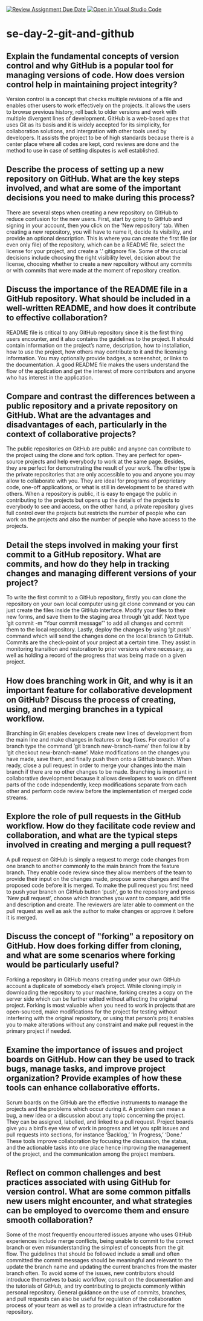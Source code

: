[![Review Assignment Due Date](https://classroom.github.com/assets/deadline-readme-button-22041afd0340ce965d47ae6ef1cefeee28c7c493a6346c4f15d667ab976d596c.svg)](https://classroom.github.com/a/8wgCKhpZ)
[![Open in Visual Studio Code](https://classroom.github.com/assets/open-in-vscode-2e0aaae1b6195c2367325f4f02e2d04e9abb55f0b24a779b69b11b9e10269abc.svg)](https://classroom.github.com/online_ide?assignment_repo_id=15639551&assignment_repo_type=AssignmentRepo)
# se-day-2-git-and-github
## Explain the fundamental concepts of version control and why GitHub is a popular tool for managing versions of code. How does version control help in maintaining project integrity?
Version control is a concept that checks multiple revisions of a file and enables other users to work effectively on the projects. It allows the users to browse previous history, roll back to older versions and work with multiple divergent lines of development. GitHub is a web-based apex that uses Git as its basis and it is widely accepted for its simplicity, for collaboration solutions, and intergration with other tools used by developers. It assists the project to be of high standards because there is a center place where all codes are kept, cord reviews are done and the method to use in case of settling disputes is well established.

## Describe the process of setting up a new repository on GitHub. What are the key steps involved, and what are some of the important decisions you need to make during this process?
There are several steps when creating a new repository on GitHub to reduce confusion for the new users. First, start by going to GitHub and signing in your account, then you click on the ‘New repository’ tab. When creating a new repository, you will have to name it, decide its visibility, and provide an optional description. This is where you can create the first file (or even only file) of the repository, which can be a README file, select the license for your project, and create a ‘.’ gitignore file. Some of the crucial decisions include choosing the right visibility level, decision about the license, choosing whether to create a new repository without any commits or with commits that were made at the moment of repository creation.

## Discuss the importance of the README file in a GitHub repository. What should be included in a well-written README, and how does it contribute to effective collaboration?
README file is critical to any GitHub repository since it is the first thing users encounter, and it also contains the guidelines to the project. It should contain information on the project’s name, description, how to installation, how to use the project, how others may contribute to it and the licensing information. You may optionally provide badges, a screenshot, or links to the documentation. A good README file makes the users understand the flow of the application and get the interest of more contributors and anyone who has interest in the application.

## Compare and contrast the differences between a public repository and a private repository on GitHub. What are the advantages and disadvantages of each, particularly in the context of collaborative projects?
The public repositories on GitHub are public and anyone can contribute to the project using the clone and fork option. They are perfect for open-source projects and help everybody to work at the same page. Besides, they are perfect for demonstrating the result of your work. The other type is the private repositories that are only accessible to you and anyone you may allow to collaborate with you. They are ideal for programs of proprietary code, one-off applications, or what is still in development to be shared with others. When a repository is public, it is easy to engage the public in contributing to the projects but opens up the details of the projects to everybody to see and access, on the other hand, a private repository gives full control over the projects but restricts the number of people who can work on the projects and also the number of people who have access to the projects.

## Detail the steps involved in making your first commit to a GitHub repository. What are commits, and how do they help in tracking changes and managing different versions of your project?
To write the first commit to a GitHub repository, firstly you can clone the repository on your own local computer using git clone command or you can just create the files inside the GitHub interface. Modify your files to their new forms, and save them to the staging area through ‘git add’. Next type ‘git commit -m “Your commit message”’ to add all changes and commit them to the local repository. Lastly, deploy the changes by using ‘git push’ command which will send the changes done on the local branch to GitHub. Commits are the check-point of your project at a certain time. They assist in monitoring transition and restoration to prior versions where necessary, as well as holding a record of the progress that was being made on a given project.

## How does branching work in Git, and why is it an important feature for collaborative development on GitHub? Discuss the process of creating, using, and merging branches in a typical workflow.
Branching in Git enables developers create new lines of development from the main line and make changes in features or bug fixes. For creation of a branch type the command ’git branch new-branch-name’ then follow it by ‘git checkout new-branch-name’. Make modifications on the changes you have made, save them, and finally push them onto a GitHub branch. When ready, close a pull request in order to merge your changes into the main branch if there are no other changes to be made. Branching is important in collaborative development because it allows developers to work on different parts of the code independently, keep modifications separate from each other and perform code review before the implementation of merged code streams.

## Explore the role of pull requests in the GitHub workflow. How do they facilitate code review and collaboration, and what are the typical steps involved in creating and merging a pull request?
A pull request on GitHub is simply a request to merge code changes from one branch to another commonly to the main branch from the feature branch. They enable code review since they allow members of the team to provide their input on the changes made, propose some changes and the proposed code before it is merged. To make the pull request you first need to push your branch on GitHub button ‘push’, go to the repository and press ‘New pull request’, choose which branches you want to compare, add title and description and create. The reviewers are later able to comment on the pull request as well as ask the author to make changes or approve it before it is merged.

## Discuss the concept of "forking" a repository on GitHub. How does forking differ from cloning, and what are some scenarios where forking would be particularly useful?
Forking a repository in GitHub means creating under your own GitHub account a duplicate of somebody else’s project. While cloning imply in downloading the repository to your machine, forking creates a copy on the server side which can be further edited without affecting the original project. Forking is most valuable when you need to work in projects that are open-sourced, make modifications for the project for testing without interfering with the original repository, or using that person’s proj It enables you to make alterations without any constraint and make pull request in the primary project if needed.

## Examine the importance of issues and project boards on GitHub. How can they be used to track bugs, manage tasks, and improve project organization? Provide examples of how these tools can enhance collaborative efforts.
Scrum boards on the GitHub are the effective instruments to manage the projects and the problems which occur during it. A problem can mean a bug, a new idea or a discussion about any topic concerning the project. They can be assigned, labelled, and linked to a pull request. Project boards give you a bird’s eye view of work in progress and let you split issues and pull requests into sections, for instance ‘Backlog,’ ‘In Progress,’ ‘Done.’ These tools improve collaboration by focusing the discussion, the status, and the actionable tasks into one place hence improving the management of the project, and the communication among the project members.

## Reflect on common challenges and best practices associated with using GitHub for version control. What are some common pitfalls new users might encounter, and what strategies can be employed to overcome them and ensure smooth collaboration?
Some of the most frequently encountered issues anyone who uses GitHub experiences include merge conflicts, being unable to commit to the correct branch or even misunderstanding the simplest of concepts from the git flow. The guidelines that should be followed include a small and often committed the commit messages should be meaningful and relevant to the update the branch name and updating the current branches from the master branch often. To avoid some of the issues, new contributors should introduce themselves to basic workflow, consult on the documentation and the tutorials of GitHub, and try contributing to projects commonly within personal repository. General guidance on the use of commits, branches, and pull requests can also be useful for regulation of the collaboration process of your team as well as to provide a clean infrastructure for the repository.
